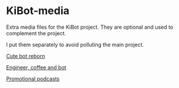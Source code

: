 # KiBot-media

Extra media files for the KiBot project.
They are optional and used to complement the project.

I put them separately to avoid polluting the main project.

[Cute bot reborn](logos/cute_robot/AI_depth_to_image/README.md)

[Engineer, coffee and bot](images/engineer_and_kibot/README.md)

[Promotional podcasts](podcasts/AI_from_docs/README.md)
